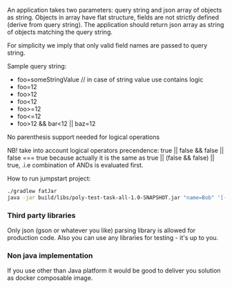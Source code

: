 An application takes two parameters: query string and json array of objects as string. Objects in array have flat structure, fields are not strictly defined (derive from query string). The application should return json array as string of objects matching the query string.

For simplicity we imply that only valid field names are passed to query string.

Sample query string:

* foo=someStringValue // in case of string value use contains logic
* foo=12
* foo>12
* foo<12
* foo>=12
* foo<=12
* foo>12 && bar<12 || baz=12

No parenthesis support needed for logical operations

NB! take into account logical operators precendence: true || false && false || false === true because actually it is the same as true || (false && false) || true, .i.e combination of ANDs is evaluated first.

How to run jumpstart project:

```bash
./gradlew fatJar
java -jar build/libs/poly-test-task-all-1.0-SNAPSHOT.jar "name=Bob" '[{"name":"Bobby","age":25},{"name":"Rob","age":35}]'
```

### Third party libraries

Only json (gson or whatever you like) parsing library is allowed for production code. Also you can use any libraries for testing - it's up to you.

### Non java implementation

If you use other than Java platform it would be good to deliver you solution as docker composable image.